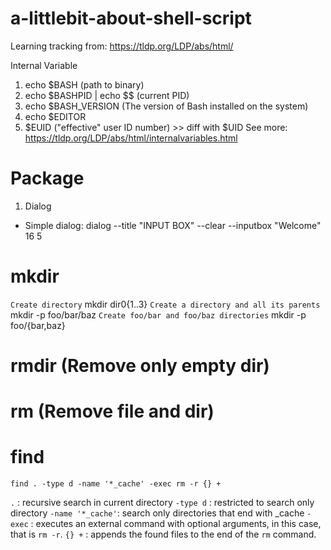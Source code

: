# a-littlebit-about-shell-script

Learning tracking from: https://tldp.org/LDP/abs/html/

Internal Variable
1. echo $BASH (path to binary)
2. echo $BASHPID | echo $$ (current PID)
3. echo $BASH_VERSION (The version of Bash installed on the system)
4. echo $EDITOR 
5. $EUID ("effective" user ID number) >> diff with $UID
See more: https://tldp.org/LDP/abs/html/internalvariables.html


# Package
1. Dialog
- Simple dialog: dialog --title "INPUT BOX"   --clear --inputbox "Welcome" 16 5

# mkdir
`Create directory`
mkdir dir0{1..3}
`Create a directory and all its parents`
mkdir -p foo/bar/baz
`Create foo/bar and foo/baz directories`
mkdir -p foo/{bar,baz}

# rmdir (Remove only empty dir)
# rm (Remove file and dir)

# find

```
find . -type d -name '*_cache' -exec rm -r {} +
```
`.`              : recursive search in current directory
`-type d`        : restricted to search only directory
`-name '*_cache'`: search only directories that end with _cache
`-exec`          : executes an external command with optional arguments, in this case, that is `rm -r`.
`{} +`           : appends the found files to the end of the `rm` command.
